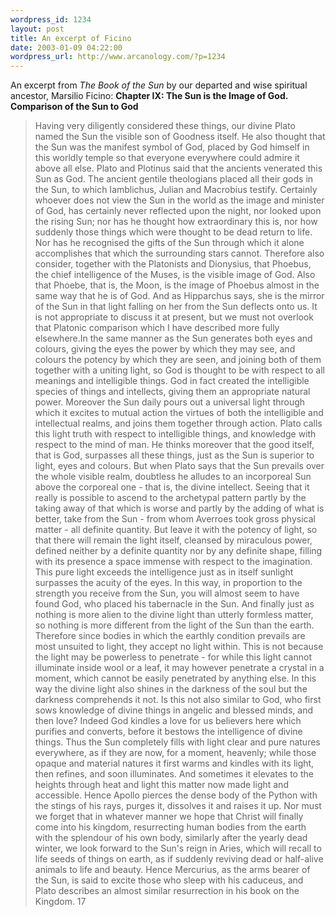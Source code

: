 ```yaml
--- 
wordpress_id: 1234
layout: post
title: An excerpt of Ficino
date: 2003-01-09 04:22:00
wordpress_url: http://www.arcanology.com/?p=1234
---
```

An excerpt from <em>The Book of the Sun</em> by our departed and wise spiritual ancestor, Marsilio Ficino: <strong>Chapter IX: The Sun is the Image of God. Comparison of the Sun to God</strong> <blockquote>
          Having very diligently considered these things, our divine Plato named the Sun the visible son of Goodness itself. He also thought that the Sun was the manifest symbol of God, placed by God himself in this worldly temple so that everyone everywhere could admire it above all else. Plato and Plotinus said that the ancients venerated this Sun as God. The ancient gentile theologians placed all their gods in the Sun, to which Iamblichus, Julian and Macrobius testify. Certainly whoever does not view the Sun in the world as the image and minister of God, has certainly never reflected upon the night, nor looked upon the rising Sun; nor has he thought how extraordinary this is, nor how suddenly those things which were thought to be dead return to life. Nor has he recognised the gifts of the Sun through which it alone accomplishes that which the surrounding stars cannot. Therefore also consider, together with the Platonists and Dionysius, that Phoebus, the chief intelligence of the Muses, is the visible image of God. Also that Phoebe, that is, the Moon, is the image of Phoebus almost in the same way that he is of God. And as Hipparchus says, she is the mirror of the Sun in that light falling on her from the Sun deflects onto us. It is not appropriate to discuss it at present, but we must not overlook that Platonic comparison which I have described more fully elsewhere.In the same manner as the Sun generates both eyes and colours, giving the eyes the power by which they may see, and colours the potency by which they are seen, and joining both of them together with a uniting light, so God is thought to be with respect to all meanings and intelligible things. God in fact created the intelligible species of things and intellects, giving them an appropriate natural power. Moreover the Sun daily pours out a universal light through which it excites to mutual action the virtues of both the intelligible and intellectual realms, and joins them together through action. Plato calls this light truth with respect to intelligible things, and knowledge with respect to the mind of man. He thinks moreover that the good itself, that is God, surpasses all these things, just as the Sun is superior to light, eyes and colours. But when Plato says that the Sun prevails over the whole visible realm, doubtless he alludes to an incorporeal Sun above the corporeal one - that is, the divine intellect. Seeing that it really is possible to ascend to the archetypal pattern partly by the taking away of that which is worse and partly by the adding of what is better, take from the Sun - from whom Averroes took gross physical matter - all definite quantity. But leave it with the potency of light, so that there will remain the light itself, cleansed by miraculous power, defined neither by a definite quantity nor by any definite shape, filling with its presence a space immense with respect to the imagination. This pure light exceeds the intelligence just as in itself sunlight surpasses the acuity of the eyes. In this way, in proportion to the strength you receive from the Sun, you will almost seem to have found God, who placed his tabernacle in the Sun. And finally just as nothing is more alien to the divine light than utterly formless matter, so nothing is more different from the light of the Sun than the earth. Therefore since bodies in which the earthly condition prevails are most unsuited to light, they accept no light within. This is not because the light may be powerless to penetrate - for while this light cannot illuminate inside wool or a leaf, it may however penetrate a crystal in a moment, which cannot be easily penetrated by anything else. In this way the divine light also shines in the darkness of the soul but the darkness comprehends it not. Is this not also similar to God, who first sows knowledge of divine things in angelic and blessed minds, and then love? Indeed God kindles a love for us believers here which purifies and converts, before it bestows the intelligence of divine things. Thus the Sun completely fills with light clear and pure natures everywhere, as if they are now, for a moment, heavenly; while those opaque and material natures it first warms and kindles with its light, then refines, and soon illuminates. And sometimes it elevates to the heights through heat and light this matter now made light and accessible. Hence Apollo pierces the dense body of the Python with the stings of his rays, purges it, dissolves it and raises it up. Nor must we forget that in whatever manner we hope that Christ will finally come into his kingdom, resurrecting human bodies from the earth with the splendour of his own body, similarly after the yearly dead winter, we look forward to the Sun's reign in Aries, which will recall to life seeds of things on earth, as if suddenly reviving dead or half-alive animals to life and beauty. Hence Mercurius, as the arms bearer of the Sun, is said to excite those who sleep with his caduceus, and Plato describes an almost similar resurrection in his book on the Kingdom. 17
        </blockquote>